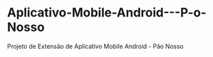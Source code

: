# Aplicativo-Mobile-Android---P-o-Nosso
Projeto de Extensão de Aplicativo Mobile Android - Pão Nosso
